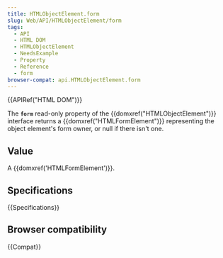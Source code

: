 ```yaml
---
title: HTMLObjectElement.form
slug: Web/API/HTMLObjectElement/form
tags:
  - API
  - HTML DOM
  - HTMLObjectElement
  - NeedsExample
  - Property
  - Reference
  - form
browser-compat: api.HTMLObjectElement.form
---
```

{{APIRef("HTML DOM")}}

The **`form`** read-only property of the
{{domxref("HTMLObjectElement")}} interface returns a {{domxref("HTMLFormElement")}}
representing the object element's form owner, or null if there isn't one.

## Value

A {{domxref('HTMLFormElement')}}.

## Specifications

{{Specifications}}

## Browser compatibility

{{Compat}}
